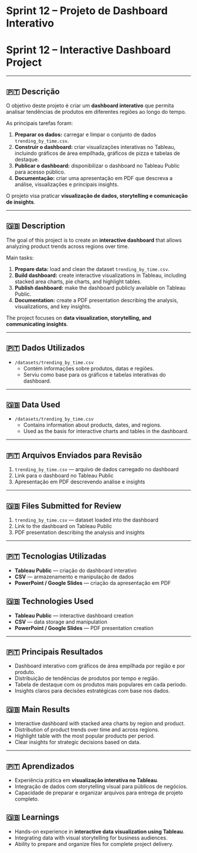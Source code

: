 # Sprint 12 – Projeto de Dashboard Interativo  
# Sprint 12 – Interactive Dashboard Project  

---

## 🇵🇹 Descrição  
O objetivo deste projeto é criar um **dashboard interativo** que permita analisar tendências de produtos em diferentes regiões ao longo do tempo.  

As principais tarefas foram:  
1. **Preparar os dados:** carregar e limpar o conjunto de dados `trending_by_time.csv`.  
2. **Construir o dashboard:** criar visualizações interativas no Tableau, incluindo gráficos de área empilhada, gráficos de pizza e tabelas de destaque.  
3. **Publicar o dashboard:** disponibilizar o dashboard no Tableau Public para acesso público.  
4. **Documentação:** criar uma apresentação em PDF que descreva a análise, visualizações e principais insights.  

O projeto visa praticar **visualização de dados, storytelling e comunicação de insights**.  

---

## 🇬🇧 Description  
The goal of this project is to create an **interactive dashboard** that allows analyzing product trends across regions over time.  

Main tasks:  
1. **Prepare data:** load and clean the dataset `trending_by_time.csv`.  
2. **Build dashboard:** create interactive visualizations in Tableau, including stacked area charts, pie charts, and highlight tables.  
3. **Publish dashboard:** make the dashboard publicly available on Tableau Public.  
4. **Documentation:** create a PDF presentation describing the analysis, visualizations, and key insights.  

The project focuses on **data visualization, storytelling, and communicating insights**.  

---

## 🇵🇹 Dados Utilizados  
- `/datasets/trending_by_time.csv`  
  - Contém informações sobre produtos, datas e regiões.  
  - Serviu como base para os gráficos e tabelas interativas do dashboard.  

---

## 🇬🇧 Data Used  
- `/datasets/trending_by_time.csv`  
  - Contains information about products, dates, and regions.  
  - Used as the basis for interactive charts and tables in the dashboard.  

---

## 🇵🇹 Arquivos Enviados para Revisão  
1. `trending_by_time.csv` — arquivo de dados carregado no dashboard  
2. Link para o dashboard no Tableau Public  
3. Apresentação em PDF descrevendo análise e insights  

---

## 🇬🇧 Files Submitted for Review  
1. `trending_by_time.csv` — dataset loaded into the dashboard  
2. Link to the dashboard on Tableau Public  
3. PDF presentation describing the analysis and insights  

---

## 🇵🇹 Tecnologias Utilizadas  
- **Tableau Public** — criação do dashboard interativo  
- **CSV** — armazenamento e manipulação de dados  
- **PowerPoint / Google Slides** — criação da apresentação em PDF  

## 🇬🇧 Technologies Used  
- **Tableau Public** — interactive dashboard creation  
- **CSV** — data storage and manipulation  
- **PowerPoint / Google Slides** — PDF presentation creation  

---

## 🇵🇹 Principais Resultados  
- Dashboard interativo com gráficos de área empilhada por região e por produto.  
- Distribuição de tendências de produtos por tempo e região.  
- Tabela de destaque com os produtos mais populares em cada período.  
- Insights claros para decisões estratégicas com base nos dados.  

## 🇬🇧 Main Results  
- Interactive dashboard with stacked area charts by region and product.  
- Distribution of product trends over time and across regions.  
- Highlight table with the most popular products per period.  
- Clear insights for strategic decisions based on data.  

---

## 🇵🇹 Aprendizados  
- Experiência prática em **visualização interativa no Tableau**.  
- Integração de dados com storytelling visual para públicos de negócios.  
- Capacidade de preparar e organizar arquivos para entrega de projeto completo.  

## 🇬🇧 Learnings  
- Hands-on experience in **interactive data visualization using Tableau**.  
- Integrating data with visual storytelling for business audiences.  
- Ability to prepare and organize files for complete project delivery.  
